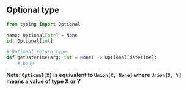 ## Optional type
```python
from typing import Optional

name: Optional[str] = None
id: Optional[int]

# Optional return type
def getDatetime(arg: int = None) -> Optional[datetime]:
    # body

```
**Note: `Optional[X]` is equivalent to `Union[X, None]` where `Union[X, Y]` means a value of type X or Y**
